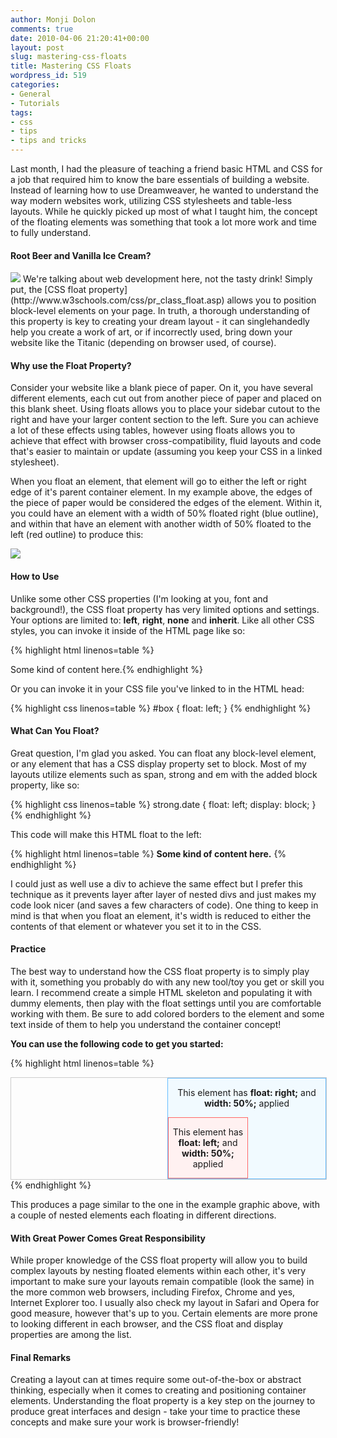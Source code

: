 ```yaml
---
author: Monji Dolon
comments: true
date: 2010-04-06 21:20:41+00:00
layout: post
slug: mastering-css-floats
title: Mastering CSS Floats
wordpress_id: 519
categories:
- General
- Tutorials
tags:
- css
- tips
- tips and tricks
---
```


Last month, I had the pleasure of teaching a friend basic HTML and CSS for a job that required him to know the bare essentials of building a website.  Instead of learning how to use Dreamweaver, he wanted to understand the way modern websites work, utilizing CSS stylesheets and table-less layouts.  While he quickly picked up most of what I taught him, the concept of the floating elements was something that took a lot more work and time to fully understand.


#### Root Beer and Vanilla Ice Cream?

<img src="http://devgrow.s3.amazonaws.com/assets/images/root-beer-float-e1270587170844.jpg" class="image-left small" />
We're talking about web development here, not the tasty drink!  Simply put, the [CSS float property](http://www.w3schools.com/css/pr_class_float.asp) allows you to position block-level elements on your page.  In truth, a thorough understanding of this property is key to creating your dream layout - it can singlehandedly help you create a work of art, or if incorrectly used, bring down your website like the Titanic (depending on browser used, of course).


#### Why use the Float Property?

Consider your website like a blank piece of paper.  On it, you have several different elements, each cut out from another piece of paper and placed on this blank sheet.  Using floats allows you to place your sidebar cutout to the right and have your larger content section to the left.  Sure you can achieve a lot of these effects using tables, however using floats allows you to achieve that effect with browser cross-compatibility, fluid layouts and code that's easier to maintain or update (assuming you keep your CSS in a linked stylesheet).

When you float an element, that element will go to either the left or right edge of it's parent container element.  In my example above, the edges of the piece of paper would be considered the edges of the element.  Within it, you could have an element with a width of 50% floated right (blue outline), and within that have an element with another width of 50% floated to the left (red outline) to produce this:

![](http://devgrow.s3.amazonaws.com/assets/images/css-floats-example1.gif)


#### How to Use

Unlike some other CSS properties (I'm looking at you, font and background!), the CSS float property has very limited options and settings.  Your options are limited to: **left**, **right**, **none** and **inherit**.  Like all other CSS styles, you can invoke it inside of the HTML page like so:

{% highlight html linenos=table %}
<div id="box" style="float:left;">
  Some kind of content here.
</div>
{% endhighlight %}

Or you can invoke it in your CSS file you've linked to in the HTML head:

{% highlight css linenos=table %}
#box {
	float: left;
	}
{% endhighlight %}


#### What Can You Float?

Great question, I'm glad you asked.  You can float any block-level element, or any element that has a CSS display property set to block.  Most of my layouts utilize elements such as span, strong and em with the added block property, like so:

{% highlight css linenos=table %}
strong.date {
	float: left;
	display: block;
	}
{% endhighlight %}

This code will make this HTML float to the left:

{% highlight html linenos=table %}
<strong class="date">Some kind of content here.</strong>
{% endhighlight %}

I could just as well use a div to achieve the same effect but I prefer this technique as it prevents layer after layer of nested divs and just makes my code look nicer (and saves a few characters of code).  One thing to keep in mind is that when you float an element, it's width is reduced to either the contents of that element or whatever you set it to in the CSS.


#### Practice

The best way to understand how the CSS float property is to simply play with it, something you probably do with any new tool/toy you get or skill you learn.  I recommend create a simple HTML skeleton and populating it with dummy elements, then play with the float settings until you are comfortable working with them.  Be sure to add colored borders to the element and some text inside of them to help you understand the container concept!

**You can use the following code to get you started:**

{% highlight html linenos=table %}
<html>
<title>CSS Float Practice</title>

<style type="text/css">
  #container {
      width: 100%;
      border: 1px solid #ccc;
      overflow: hidden;
      }
  .box1 {
      width: 50%;
      float: right;
      background: #f1faff;
      border: 1px solid #66bcff;
      text-align: center;
      }
  .box1 span {
      width: 50%;
      float: left;
      background: #fff1f1;
      border: 1px solid #ff6666;
      text-align: center;
      }
</style>

</head>
<body>

<div id="container">
  <div class="box1">
      <p>This element has <strong>float: right;</strong> and <strong>width: 50%;</strong> applied</p>
      <span>
          <p>This element has <strong>float: left;</strong> and <strong>width: 50%;</strong> applied</p>
      </span>
  </div>
</div>

</body>
</html>
{% endhighlight %}

This produces a page similar to the one in the example graphic above, with a couple of nested elements each floating in different directions.


#### With Great Power Comes Great Responsibility

While proper knowledge of the CSS float property will allow you to build complex layouts by nesting floated elements within each other, it's very important to make sure your layouts remain compatible (look the same) in the more common web browsers, including Firefox, Chrome and yes, Internet Explorer too.  I usually also check my layout in Safari and Opera for good measure, however that's up to you.  Certain elements are more prone to looking different in each browser, and the CSS float and display properties are among the list.


#### Final Remarks

Creating a layout can at times require some out-of-the-box or abstract thinking, especially when it comes to creating and positioning container elements.  Understanding the float property is a key step on the journey to produce great interfaces and design - take your time to practice these concepts and make sure your work is browser-friendly!